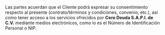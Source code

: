 Las partes acuerdan que el Cliente podrá expresar su consentimiento respecto al presente (contrato/términos y condiciones, convenio, etc.), así como tener acceso a los servicios ofrecidos por **Cero Deuda S.A.P.I. de C.V.** mediante medios electrónicos, como lo es el Número de Identificación Personal o NIP.

